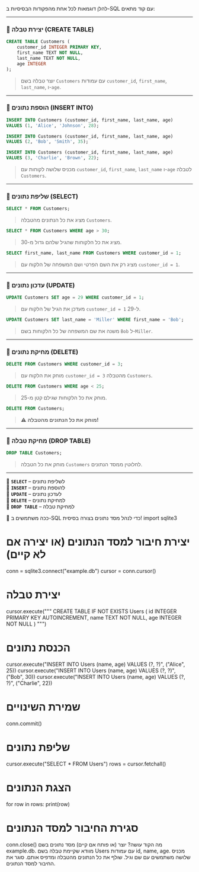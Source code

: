 להלן דוגמאות לכל אחת מהפקודות הבסיסיות ב-SQL עם קוד מתאים:  

---

### **📌 יצירת טבלה (CREATE TABLE)**
```sql
CREATE TABLE Customers (
    customer_id INTEGER PRIMARY KEY,
    first_name TEXT NOT NULL,
    last_name TEXT NOT NULL,
    age INTEGER
);
```
> יוצר טבלה בשם `Customers` עם עמודות `customer_id`, `first_name`, `last_name`, ו-`age`.

---

### **📌 הוספת נתונים (INSERT INTO)**
```sql
INSERT INTO Customers (customer_id, first_name, last_name, age) 
VALUES (1, 'Alice', 'Johnson', 28);

INSERT INTO Customers (customer_id, first_name, last_name, age) 
VALUES (2, 'Bob', 'Smith', 35);

INSERT INTO Customers (customer_id, first_name, last_name, age) 
VALUES (3, 'Charlie', 'Brown', 22);
```
> מכניס שלושה לקוחות עם `customer_id`, `first_name`, `last_name` ו-`age` לטבלה `Customers`.

---

### **📌 שליפת נתונים (SELECT)**
```sql
SELECT * FROM Customers;
```
> מציג את כל הנתונים מהטבלה `Customers`.

```sql
SELECT * FROM Customers WHERE age > 30;
```
> מציג את כל הלקוחות שהגיל שלהם גדול מ-30.

```sql
SELECT first_name, last_name FROM Customers WHERE customer_id = 1;
```
> מציג רק את השם הפרטי ושם המשפחה של הלקוח עם `customer_id = 1`.

---

### **📌 עדכון נתונים (UPDATE)**
```sql
UPDATE Customers SET age = 29 WHERE customer_id = 1;
```
> מעדכן את הגיל של הלקוח עם `customer_id = 1` ל-29.

```sql
UPDATE Customers SET last_name = 'Miller' WHERE first_name = 'Bob';
```
> משנה את שם המשפחה של כל הלקוחות בשם `Bob` ל-`Miller`.

---

### **📌 מחיקת נתונים (DELETE)**
```sql
DELETE FROM Customers WHERE customer_id = 3;
```
> מוחק את הלקוח עם `customer_id = 3` מהטבלה `Customers`.

```sql
DELETE FROM Customers WHERE age < 25;
```
> מוחק את כל הלקוחות שגילם קטן מ-25.

```sql
DELETE FROM Customers;
```
> ⚠ **מוחק את כל הנתונים מהטבלה!**  

---

### **📌 מחיקת טבלה (DROP TABLE)**
```sql
DROP TABLE Customers;
```
> מוחק את כל הטבלה `Customers` לחלוטין ממסד הנתונים.

---

🔹 **`SELECT`** – לשליפת נתונים  
🔹 **`INSERT`** – להוספת נתונים  
🔹 **`UPDATE`** – לעדכון נתונים  
🔹 **`DELETE`** – למחיקת נתונים  
🔹 **`DROP TABLE`** – למחיקת טבלה  

🚀 ככה משתמשים ב-SQL כדי לנהל מסד נתונים בצורה בסיסית!
import sqlite3

# יצירת חיבור למסד הנתונים (או יצירה אם לא קיים)
conn = sqlite3.connect("example.db")
cursor = conn.cursor()

# יצירת טבלה
cursor.execute("""
    CREATE TABLE IF NOT EXISTS Users (
        id INTEGER PRIMARY KEY AUTOINCREMENT,
        name TEXT NOT NULL,
        age INTEGER NOT NULL
    )
""")

# הכנסת נתונים
cursor.execute("INSERT INTO Users (name, age) VALUES (?, ?)", ("Alice", 25))
cursor.execute("INSERT INTO Users (name, age) VALUES (?, ?)", ("Bob", 30))
cursor.execute("INSERT INTO Users (name, age) VALUES (?, ?)", ("Charlie", 22))

# שמירת השינויים
conn.commit()

# שליפת נתונים
cursor.execute("SELECT * FROM Users")
rows = cursor.fetchall()

# הצגת הנתונים
for row in rows:
    print(row)

# סגירת החיבור למסד הנתונים
conn.close()
מה הקוד עושה?
יוצר (או פותח אם קיים) מסד נתונים בשם example.db.
מוודא שקיימת טבלה בשם Users עם עמודות id, name, age.
מכניס שלושה משתמשים עם שם וגיל.
שולף את כל הנתונים מהטבלה ומדפיס אותם.
סוגר את החיבור למסד הנתונים.
